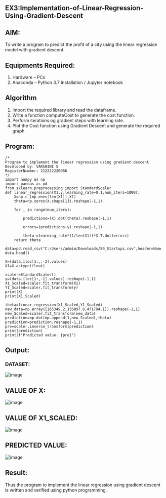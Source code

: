 ## EX3:Implementation-of-Linear-Regression-Using-Gradient-Descent

## AIM:
To write a program to predict the profit of a city using the linear regression model with gradient descent.

## Equipments Required:
1. Hardware – PCs
2. Anaconda – Python 3.7 Installation / Jupyter notebook

## Algorithm
1. Import the required library and read the dataframe.
2. Write a function computeCost to generate the cost function.
3. Perform iterations og gradient steps with learning rate.
4. Plot the Cost function using Gradient Descent and generate the required graph. 

## Program:
```
/*
Program to implement the linear regression using gradient descent.
Developed by: VARSHINI S
RegisterNumber: 212222220056
*/
import numpy as np
import pandas as pd
from sklearn.preprocessing import StandardScaler
def linear_regression(X1,y,learning_rate=0.1,num_iters=1000):
    X=np.c_[np.ones(len(X1)),X1]
    theta=np.zeros(X.shape[1]).reshape(-1,1)
    
    for _ in range(num_iters):
        
        predictions=(X).dot(theta).reshape(-1,1)
        
        errors=(predictions-y).reshape(-1,1)
        
        theta-=learning_rate*(1/len(X1))*X.T.dot(errors)
    return theta

data=pd.read_csv("C:/Users/admin/Downloads/50_Startups.csv",header=None)
data.head()

X=(data.iloc[1:,:-2].values)
X1=X.astype(float)

scaler=StandardScaler()
y=(data.iloc[1:,-1].values).reshape(-1,1)
X1_Scaled=scaler.fit_transform(X1)
Y1_Scaled=scaler.fit_transform(y)
print(X)
print(X1_Scaled)

theta=linear_regression(X1_Scaled,Y1_Scaled)
new_data=np.array([165349.2,136897.8,471784.1]).reshape(-1,1)
new_Scaled=scaler.fit_transform(new_data)
prediction=np.dot(np.append(1,new_Scaled),theta)
prediction=prediction.reshape(-1,1)
pre=scaler.inverse_transform(prediction)
print(prediction)
print(f"Predicted value: {pre}")

```

## Output:

### DATASET:

![image](https://github.com/user-attachments/assets/44fa6415-1b09-416f-8881-0f18d3cf42f8)

## VALUE OF X:

![image](https://github.com/user-attachments/assets/10d620e2-2866-46c6-9da4-8499eaab72c4)

## VALUE OF X1_SCALED:

![image](https://github.com/user-attachments/assets/121f1f19-a0bb-468d-9028-7544d3b19978)

## PREDICTED VALUE:

![image](https://github.com/user-attachments/assets/4bb22d08-d9bf-4c69-a635-a0dc5990a758)


## Result:
Thus the program to implement the linear regression using gradient descent is written and verified using python programming.
